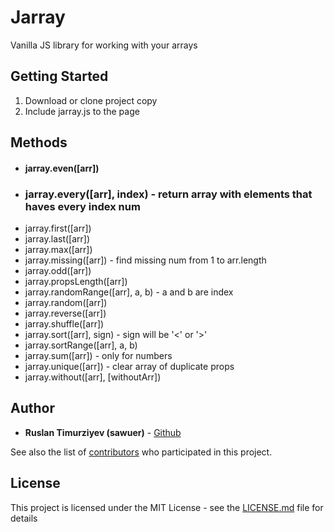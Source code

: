 # Jarray
Vanilla JS library for working with your arrays

## Getting Started

1. Download or clone project copy
2. Include jarray.js to the page

## Methods
* #### jarray.even([arr])
* ### jarray.every([arr], index) - return array with elements that haves every index num
* jarray.first([arr])
* jarray.last([arr])
* jarray.max([arr]) 
* jarray.missing([arr]) - find missing num from 1 to arr.length
* jarray.odd([arr]) 
* jarray.propsLength([arr])
* jarray.randomRange([arr], a, b) - a and b are index
* jarray.random([arr])
* jarray.reverse([arr])
* jarray.shuffle([arr])
* jarray.sort([arr], sign) - sign will be '<' or '>'
* jarray.sortRange([arr], a, b)
* jarray.sum([arr]) - only for numbers
* jarray.unique([arr]) - clear array of duplicate props
* jarray.without([arr], [withoutArr]) 

## Author

* **Ruslan Timurziyev (sawuer)**  - [Github](https://github.com/sawuer/)

See also the list of [contributors](https://github.com/sawuer/jarray/contributors) who participated in this project.

## License

This project is licensed under the MIT License - see the [LICENSE.md](LICENSE.md) file for details

